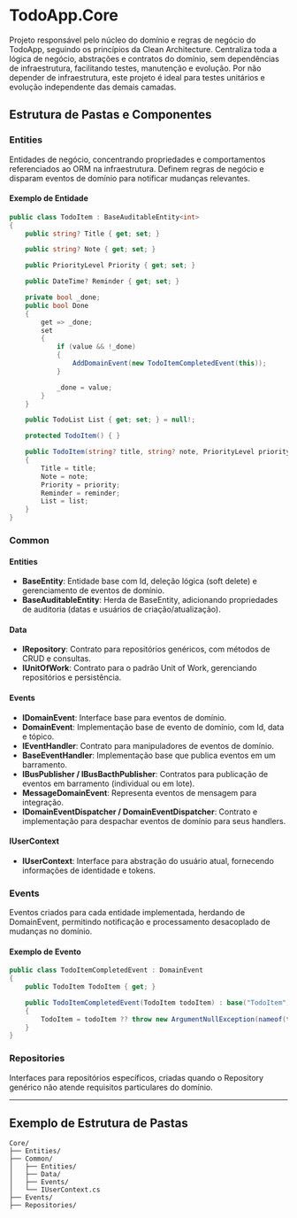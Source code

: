 ﻿# TodoApp.Core

Projeto responsável pelo núcleo do domínio e regras de negócio do TodoApp, seguindo os princípios da Clean Architecture.
Centraliza toda a lógica de negócio, abstrações e contratos do domínio, sem dependências de infraestrutura, facilitando testes, manutenção e evolução.
Por não depender de infraestrutura, este projeto é ideal para testes unitários e evolução independente das demais camadas.

## Estrutura de Pastas e Componentes

### Entities
Entidades de negócio, concentrando propriedades e comportamentos referenciados ao ORM na infraestrutura.
Definem regras de negócio e disparam eventos de domínio para notificar mudanças relevantes.

#### Exemplo de Entidade
```csharp   
public class TodoItem : BaseAuditableEntity<int>
{
    public string? Title { get; set; }

    public string? Note { get; set; }

    public PriorityLevel Priority { get; set; }

    public DateTime? Reminder { get; set; }

    private bool _done;
    public bool Done
    {
        get => _done;
        set
        {
            if (value && !_done)
            {
                AddDomainEvent(new TodoItemCompletedEvent(this));
            }

            _done = value;
        }
    }

    public TodoList List { get; set; } = null!;

    protected TodoItem() { }

    public TodoItem(string? title, string? note, PriorityLevel priority, DateTime? reminder, TodoList? list)
    {
        Title = title;
        Note = note;
        Priority = priority;
        Reminder = reminder;
        List = list;
    }
}
```

### Common

#### Entities
- **BaseEntity<TKey>**: Entidade base com Id, deleção lógica (soft delete) e gerenciamento de eventos de domínio.
- **BaseAuditableEntity<TKey>**: Herda de BaseEntity, adicionando propriedades de auditoria (datas e usuários de criação/atualização).

#### Data
- **IRepository<T>**: Contrato para repositórios genéricos, com métodos de CRUD e consultas.
- **IUnitOfWork**: Contrato para o padrão Unit of Work, gerenciando repositórios e persistência.

#### Events
- **IDomainEvent**: Interface base para eventos de domínio.
- **DomainEvent**: Implementação base de evento de domínio, com Id, data e tópico.
- **IEventHandler<TEvent>**: Contrato para manipuladores de eventos de domínio.
- **BaseEventHandler<TDomainEvent>**: Implementação base que publica eventos em um barramento.
- **IBusPublisher / IBusBacthPublisher**: Contratos para publicação de eventos em barramento (individual ou em lote).
- **MessageDomainEvent**: Representa eventos de mensagem para integração.
- **IDomainEventDispatcher / DomainEventDispatcher**: Contrato e implementação para despachar eventos de domínio para seus handlers.

#### IUserContext
- **IUserContext**: Interface para abstração do usuário atual, fornecendo informações de identidade e tokens.

### Events
Eventos criados para cada entidade implementada, herdando de DomainEvent, permitindo notificação e processamento desacoplado de mudanças no domínio.

#### Exemplo de Evento
```csharp
public class TodoItemCompletedEvent : DomainEvent
{
    public TodoItem TodoItem { get; }

    public TodoItemCompletedEvent(TodoItem todoItem) : base("TodoItem")
    {
        TodoItem = todoItem ?? throw new ArgumentNullException(nameof(todoItem), "Todo item cannot be null");
    }
} 
```

### Repositories
Interfaces para repositórios específicos, criadas quando o Repository<T> genérico não atende requisitos particulares do domínio.

---

## Exemplo de Estrutura de Pastas
```
Core/
├── Entities/
├── Common/
│   ├── Entities/
│   ├── Data/
│   ├── Events/
│   └── IUserContext.cs
├── Events/
├── Repositories/
```

